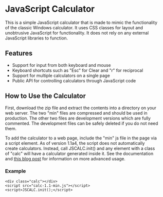 JavaScript Calculator
=====================

This is a simple JavaScript calculator that is made to mimic the functionality of the classic Windows calculator.
It uses CSS classes for layout and unobtrusive JavaScript for functionality.
It does not rely on any external JavaScript libraries to function.

Features
--------

* Support for input from both keyboard and mouse
* Keyboard shortcuts such as "Esc" for Clear and "r" for reciprocal
* Support for multiple calculators on a single page
* Public API for controlling calculators through JavaScript code

How to Use the Calculator
-------------------------

First, download the zip file and extract the contents into a directory on your web server.
The two "min" files are compressed and should be used in production.
The other two files are development versions which are fully commented.
The development files can be safely deleted if you do not need them.

To add the calculator to a web page, include the "min" js file in the page via a script element.
As of version 1.1a4, the script does not automatically create calculators.
Instead, call JSCALC.init() and any element with a class of "calc" will have a calculator generated inside it.
See the documentation and [this blog post](http://wjbryant.com/2011/09/02/javascript-calculator-api/ "JavaScript Calculator API") for information on more advanced usage.

### Example

    <div class="calc"></div>
    <script src="calc-1.1-min.js"></script>
    <script>JSCALC.init();</script>